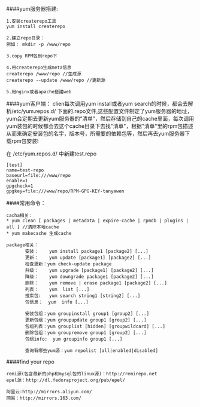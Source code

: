 ####yum服务器搭建:
```shell
1.安装createrepo工具
yum install createrepo

2.建立repo目录：
例如： mkdir -p /www/repo

3.copy RPM包到repo下

4.用createrepo生成meta信息
createrepo /www/repo //生成源
createrepo --update /www/repo //更新源

5.用nginx或者apache搭建web
```

####yum客户端：
clien每次调用yum install或者yum search的时候，都会去解析/etc/yum.repos.d/ 下面的.repo文件,这些配置文件制定了yum服务器的地址，yum会定期去更新yum服务器的“清单”，然后存储到自己的cache里面，每次调用yum装包的时候都会去这个cache目录下去找"清单"，根据"清单"里的rpm包描述从而来确定安装包的名字，版本号，所需要的依赖包等，然后再去yum服务器下载rpm包安装!

在 /etc/yum.repos.d/ 中新建test.repo
```shell
[test]
name=test-repo
baseurl=file:///www/repo
enable=1
gpgcheck=1
gpgkey=file:///www/repo/RPM-GPG-KEY-tanyawen
```

####常用命令：
```shell
cacha相关：
* yum clean [ packages | metadata | expire-cache | rpmdb | plugins | all ] //清除本地cache
* yum makecache 生成cache

package相关：
       安装：    yum install package1 [package2] [...]
       更新：    yum update [package1] [package2] [...]
       检查更新：yum check-update package
       升级：    yum upgrade [package1] [package2] [...]
       降级：    yum downgrade package1 [package2] [...]
       删除：    yum remove | erase package1 [package2] [...]
       列表：    yum  list [...]
       搜索包:   yum search string1 [string2] [...]
       包信息：  yum  info [...]
        
       安装包组：yum groupinstall group1 [group2] [...]
       更新包组：yum groupupdate group1 [group2] [...]
       包组列表：yum grouplist [hidden] [groupwildcard] [...]
       删除包组：yum groupremove group1 [group2] [...]
       包组info:  yum groupinfo group1 [...]
        
       查询有哪些yum源：yum repolist [all|enabled|disabled]
```

####find your repo
```shell
remi源(包含最新的php和mysql包的linux源)：http://remirepo.net
epel源：http://dl.fedoraproject.org/pub/epel/

阿里云:http://mirrors.aliyun.com/
网易：http://mirrors.163.com/

```
